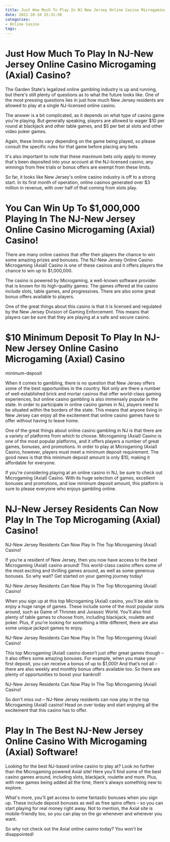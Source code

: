 ```yaml
---
title: Just How Much To Play In NJ New Jersey Online Casino Microgaming (Axial) Casino
date: 2022-10-18 15:31:58
categories:
- Online Casino
tags:
---
```



#  Just How Much To Play In NJ-New Jersey Online Casino Microgaming (Axial) Casino?

The Garden State's legalized online gambling industry is up and running, but there's still plenty of questions as to what the future looks like. One of the most pressing questions lies in just how much New Jersey residents are allowed to play at a single NJ-licensed online casino.

The answer is a bit complicated, as it depends on what type of casino game you're playing. But generally speaking, players are allowed to wager $10 per round at blackjack and other table games, and $5 per bet at slots and other video poker games.

Again, these limits vary depending on the game being played, so please consult the specific rules for that game before placing any bets.

It's also important to note that these maximum bets only apply to money that's been deposited into your account at the NJ-licensed casino; any winnings from free trials or bonus offers are exempt from these limits.

So far, it looks like New Jersey's online casino industry is off to a strong start. In its first month of operation, online casinos generated over $3 million in revenue, with over half of that coming from slots play.

#  You Can Win Up To $1,000,000 Playing In The NJ-New Jersey Online Casino Microgaming (Axial) Casino!

There are many online casinos that offer their players the chance to win some amazing prizes and bonuses. The NJ-New Jersey Online Casino Microgaming (Axial) Casino is one of these casinos and it offers players the chance to win up to $1,000,000.

The casino is powered by Microgaming, a well-known software provider that is known for its high-quality games. The games offered at the casino include slots, table games, and progressives. There are also some great bonus offers available to players.

One of the great things about this casino is that it is licensed and regulated by the New Jersey Division of Gaming Enforcement. This means that players can be sure that they are playing at a safe and secure casino.

#  $10 Minimum Deposit To Play In NJ-New Jersey Online Casino Microgaming (Axial) Casino

minimum-deposit

When it comes to gambling, there is no question that New Jersey offers some of the best opportunities in the country. Not only are there a number of well-established brick and mortar casinos that offer world-class gaming experiences, but online casino gambling is also immensely popular in the state. In order to participate in online casino games in NJ, players need to be situated within the borders of the state. This means that anyone living in New Jersey can enjoy all the excitement that online casino games have to offer without having to leave home.

One of the great things about online casino gambling in NJ is that there are a variety of platforms from which to choose. Microgaming (Axial) Casino is one of the most popular platforms, and it offers players a number of great games, bonuses, and promotions. In order to play at Microgaming (Axial) Casino, however, players must meet a minimum deposit requirement. The good news is that this minimum deposit amount is only $10, making it affordable for everyone.

If you're considering playing at an online casino in NJ, be sure to check out Microgaming (Axial) Casino. With its huge selection of games, excellent bonuses and promotions, and low minimum deposit amount, this platform is sure to please everyone who enjoys gambling online.

#  NJ-New Jersey Residents Can Now Play In The Top Microgaming (Axial) Casino!

NJ-New Jersey Residents Can Now Play In The Top Microgaming (Axial) Casino!

If you’re a resident of New Jersey, then you now have access to the best Microgaming (Axial) casino around! This world-class casino offers some of the most exciting and thrilling games around, as well as some generous bonuses. So why wait? Get started on your gaming journey today!

NJ-New Jersey Residents Can Now Play In The Top Microgaming (Axial) Casino!

When you sign up at this top Microgaming (Axial) casino, you’ll be able to enjoy a huge range of games. These include some of the most popular slots around, such as Game of Thrones and Jurassic World. You’ll also find plenty of table games to choose from, including blackjack, roulette and poker. Plus, if you’re looking for something a little different, there are also some unique jackpot games to enjoy.

NJ-New Jersey Residents Can Now Play In The Top Microgaming (Axial) Casino!

This top Microgaming (Axial) casino doesn’t just offer great games though – it also offers some amazing bonuses. For example, when you make your first deposit, you can receive a bonus of up to $1,000! And that’s not all – there are also weekly and monthly bonus offers available too. So there are plenty of opportunities to boost your bankroll!

NJ-New Jersey Residents Can Now Play In The Top Microgaming (Axial) Casino!

So don’t miss out – NJ-New Jersey residents can now play in the top Microgaming (Axial) casino! Head on over today and start enjoying all the excitement that this casino has to offer.

#  Play In The Best NJ-New Jersey Online Casino With Microgaming (Axial) Software!

Looking for the best NJ-based online casino to play at? Look no further than the Microgaming powered Axial site! Here you'll find some of the best casino games around, including slots, blackjack, roulette and more. Plus, with new games being added all the time, there's always something new to explore.

What's more, you'll get access to some fantastic bonuses when you sign up. These include deposit bonuses as well as free spins offers – so you can start playing for real money right away. Not to mention, the Axial site is mobile-friendly too, so you can play on the go whenever and wherever you want.

So why not check out the Axial online casino today? You won't be disappointed!
